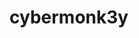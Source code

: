 # cybermonk3y
<!--
## About Me
As a Senior CyberSecurity Analyst, I bring over 8+ years of experience in protecting organizations from cyber threats and ensuring their compliance with regulatory standards are met. I have a proven track record of supporting various clients in the identification, mitigation, and remediation of cyber threats. My areas of expertise include Threat Hunting, Breach Attack Simulation tools, Security Operations, Incident Response, and Cloud Security. I have a proven track record of successfully leading security risk assessments and audits, as well as managing security incidents and response procedures, updating standard operating procedure handbooks.

In addition to my technical skills, I possess strong communication and collaboration skills that allow me to work effectively with stakeholders across all levels. I am a strong believer in staying current with emerging CyberSecurity threats and trends, and I actively participate in industry events and training programs to ensure that my knowledge and skills remain relevant and up to date.

All views shared here and on any profesionnal platforms are my own.

- 🔍 I'm currently working as a Threat Detection & Response analyst
- 📚 I'm currently learning AI and preapring for cloud certifications
- 🔗 Connect with me on [Linkedin](https://www.linkedin.com/in/sandeepkasturi/) / [YouTube](https://www.youtube.com/@Sandeep_Kasturi)
-->
